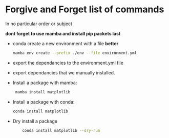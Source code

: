 # Forgive and Forget list of commands
In no particular order or subject

**dont forget to use mamba and install pip packets last**
* conda create a new environment with a file **better**
    ```bash
    mamba env create --prefix ./env --file environment.yml
    ```
* export the dependancies to the environment.yml file 
* export dependancies that we manually installed.

* Install a package with mamba:
   ```bash
    mamba install matplotlib
    ```
* Install a package with conda:
    ```bash
    conda install matplotlib
    ```
* Dry install a package 
    ```bash
        conda install matplotlib --dry-run
    ```